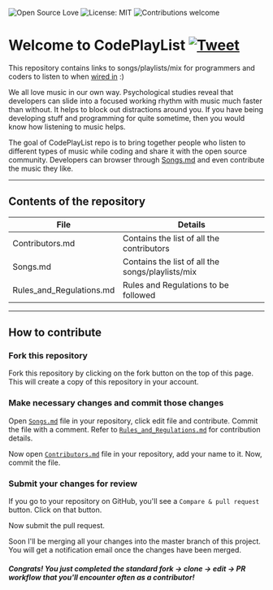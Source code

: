 ![Open Source Love](https://badges.frapsoft.com/os/v1/open-source.svg?v=103)
![License: MIT](https://img.shields.io/badge/License-MIT-green.svg)
![Contributions welcome](https://img.shields.io/badge/Contributions-welcome-brightgreen.svg?style=flat)

# Welcome to CodePlayList [![Tweet](https://img.shields.io/twitter/url/http/shields.io.svg?style=social)](https://ctt.ac/oJ342)


This repository contains links to songs/playlists/mix for programmers and coders to listen to when [wired in](https://www.urbandictionary.com/define.php?term=wired%20in) :)

We all love music in our own way. Psychological studies reveal that developers can slide into a focused working rhythm with music much faster than without. It helps to block out distractions around you. If you have being developing stuff and programming for quite sometime, then you would know how listening to music helps.

The goal of CodePlayList repo is to bring together people who listen to different types of music while coding and share it with the open source community. Developers can browser through [Songs.md](https://github.com/ritvikkhanna09/CodePlayList/blob/master/Songs.md) and even contribute the music they like.

---

## Contents of the repository

| File        | Details       |
| ------------- |-------------|
|Contributors.md|Contains the list of all the contributors|
|Songs.md       |Contains the list of all the songs/playlists/mix|
|Rules_and_Regulations.md |Rules and Regulations to be followed|

---

## How to contribute

### Fork this repository

Fork this repository by clicking on the fork button on the top of this page.
This will create a copy of this repository in your account.

### Make necessary changes and commit those changes

Open [`Songs.md`](https://github.com/ritvikkhanna09/CodePlayList/blob/master/Songs.md) file in your repository, click edit file and contribute. Commit the file with a comment. Refer to [`Rules_and_Regulations.md`](https://github.com/codeplaylist/CodePlayList/blob/master/Rules_and_Regulations.md) for contribution details.

Now open [`Contributors.md`](https://github.com/ritvikkhanna09/CodePlayList/blob/master/Contributors.md) file in your repository, add your name to it. Now, commit the file.

### Submit your changes for review

If you go to your repository on GitHub, you'll see a  `Compare & pull request` button. Click on that button.

Now submit the pull request.

Soon I'll be merging all your changes into the master branch of this project. You will get a notification email once the changes have been merged.


##### Congrats! You just completed the standard fork -> clone -> edit -> PR workflow that you'll encounter often as a contributor!
